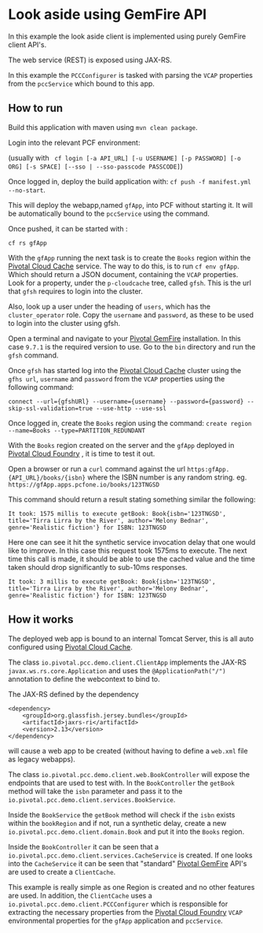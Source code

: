 # Look aside using GemFire API
In this example the look aside client is implemented using purely GemFire client API's.

The web service (REST) is exposed using JAX-RS.

In this example the `PCCConfigurer` is tasked with parsing the `VCAP` properties from the `pccService` which bound to this app.

## How to run

Build this application with maven using `mvn clean package`.

Login into the relevant PCF environment: 

(usually with ` cf login [-a API_URL] [-u USERNAME] [-p PASSWORD] [-o ORG] [-s SPACE] [--sso | --sso-passcode PASSCODE]`)

Once logged in, deploy the build application with: `cf push -f manifest.yml --no-start`. 

This will deploy the webapp,named `gfApp`, into PCF without starting it. It will be automatically bound to the `pccService` using the command.

Once pushed, it can be started with :

`cf rs gfApp`

With the `gfApp` running the next task is to create the `Books` region within the [Pivotal Cloud Cache](https://pivotal.io/pivotal-cloud-cache) service.
The way to do this, is to run `cf env gfApp`. Which should return a JSON document, containing the `VCAP` properties. Look for a property, under the `p-cloudcache` tree, called `gfsh`. This is the url that `gfsh` requires to login into the cluster.

Also, look up a user under the heading of `users`, which has the `cluster_operator` role. Copy the `username` and `password`, as these to be used to login into the cluster using gfsh.

Open a terminal and navigate to your [Pivotal GemFire](https://pivotal.io/pivotal-gemfire) installation. In this case `9.7.1` is the required version to use.
Go to the `bin` directory and run the `gfsh` command.

Once `gfsh` has started log into the [Pivotal Cloud Cache](https://pivotal.io/pivotal-cloud-cache) cluster using the `gfhs url`, `username` and `password` from the `VCAP` properties using the following command:

`connect --url={gfshURl} --username={username} --password={password} --skip-ssl-validation=true --use-http --use-ssl` 

Once logged in, create the `Books` region using the command: `create region --name=Books --type=PARTITION_REDUNDANT`

With the `Books` region created on the server and the `gfApp` deployed in [Pivotal Cloud Foundry](https://pivotal.io/platform) , it is time to test it out.

Open a browser or run a `curl` command against the url `https:gfApp.{API_URL}/books/{isbn}` where the ISBN number is any random string. 
eg. `https://gfApp.apps.pcfone.io/books/123TNGSD`

This command should return a result stating something similar the following:

`It took: 1575 millis to execute getBook: Book{isbn='123TNGSD', title='Tirra Lirra by the River', author='Melony Bednar', genre='Realistic fiction'} for ISBN: 123TNGSD`

Here one can see it hit the synthetic service invocation delay that one would like to improve. In this case this request took 1575ms to execute.
The next time this call is made, it should be able to use the cached value and the time taken should drop significantly to sub-10ms responses.

`It took: 3 millis to execute getBook: Book{isbn='123TNGSD', title='Tirra Lirra by the River', author='Melony Bednar', genre='Realistic fiction'} for ISBN: 123TNGSD`

## How it works
The deployed web app is bound to an internal Tomcat Server, this is all auto configured using [Pivotal Cloud Cache](https://pivotal.io/pivotal-cloud-cache).

The class `io.pivotal.pcc.demo.client.ClientApp` implements the JAX-RS `javax.ws.rs.core.Application` and uses the `@ApplicationPath("/")` annotation to define the webcontext to bind to.

The JAX-RS defined by the dependency 
```
<dependency>
	<groupId>org.glassfish.jersey.bundles</groupId>
	<artifactId>jaxrs-ri</artifactId>
	<version>2.13</version>
</dependency>
```

will cause a web app to be created (without having to define a `web.xml` file as legacy webapps).

The class `io.pivotal.pcc.demo.client.web.BookController` will expose the endpoints that are used to test with. In the `BookController` the 
`getBook` method will take the `isbn` parameter and pass it to the `io.pivotal.pcc.demo.client.services.BookService`.

Inside the `BookService` the `getBook` method will check if the `isbn` exists within the `bookRegion` and if not, run a 
synthetic delay, create a new `io.pivotal.pcc.demo.client.domain.Book` and put it into the `Books` region.

Inside the `BookController` it can be seen that a `io.pivotal.pcc.demo.client.services.CacheService` is created. If one looks into the `CacheService` it can be
seen that "standard" [Pivotal GemFire](https://pivotal.io/pivotal-gemfire) API's are used to create a `ClientCache`.

This example is really simple as one Region is created and no other features are used. In addition, the `ClientCache` uses a `io.pivotal.pcc.demo.client.PCCConfigurer` 
which is responsible for extracting the necessary properties from the [Pivotal Cloud Foundry](https://pivotal.io/platform) `VCAP` environmental properties for the `gfApp` application and `pccService`.



